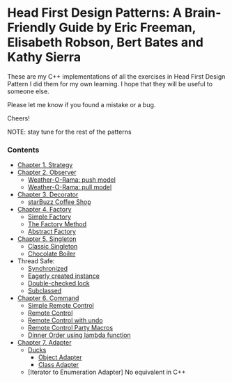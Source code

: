 # Head First Design Patterns: A Brain-Friendly Guide by Eric Freeman, Elisabeth Robson, Bert Bates and Kathy Sierra

These are my C++ implementations of all the exercises in Head First Design Pattern
I did them for my own learning. I hope that they will be useful to someone else.

Please let me know if you found a mistake or a bug. 

Cheers!

NOTE: stay tune for the rest of the patterns

### Contents

- [Chapter 1. Strategy](Strategy/)
- [Chapter 2. Observer](Observer/)
  - [Weather-O-Rama: push model](Observer/weather/)
  - [Weather-O-Rama: pull model](Observer/weatherobservable/)
- [Chapter 3. Decorator](Decorator/)
  - [starBuzz Coffee Shop](Decorator/starbuzz/)
- [Chapter 4. Factory](Factory/)
	- [Simple Factory](Factory/pizzas/)
	- [The Factory Method](Factory/pizzafm/)
	- [Abstract Factory](Factory/pizzaaf/)
- [Chapter 5. Singleton](Singleton/)
    - [Classic Singleton](Singleton/classic/)
	- [Chocolate Boiler](Singleton/stat/)
- Thread Safe:
    - [Synchronized](Singleton/threadsafe/)
    - [Eagerly created instance](Singleton/stat/)
    - [Double-checked lock](Singleton/dcl/)
	- [Subclassed](Singleton/subclass/)
- [Chapter 6. Command](Command/)
    - [Simple Remote Control](Command/simpleremote/)
    - [Remote Control](Command/remote/)
    - [Remote Control with undo](Command/undo/)
    - [Remote Control Party Macros](Command/party/)
    - [Dinner Order using lambda function](Command/dinnerLambda/)
- [Chapter 7. Adapter](Adapter/)
    - [Ducks](Adapter/ducks/)
       - [Object Adapter](Adapter/ducks/object_adapter/)
       - [Class Adapter](Adapter/ducks/class_adapter/)
    - [Iterator to Enumeration Adapter] No equivalent in C++
